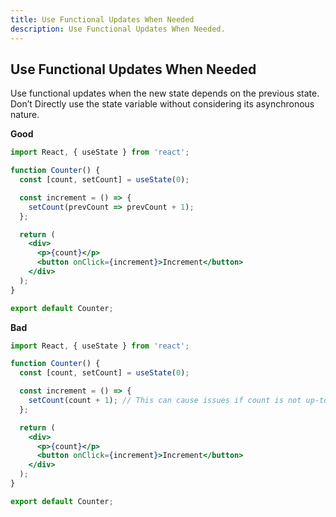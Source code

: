 ```yaml
---
title: Use Functional Updates When Needed
description: Use Functional Updates When Needed.
---
```



## Use Functional Updates When Needed

Use functional updates when the new state depends on the previous state. Don’t Directly use the state variable without considering its asynchronous nature.

**Good**
```jsx
import React, { useState } from 'react';

function Counter() {
  const [count, setCount] = useState(0);

  const increment = () => {
    setCount(prevCount => prevCount + 1);
  };

  return (
    <div>
      <p>{count}</p>
      <button onClick={increment}>Increment</button>
    </div>
  );
}

export default Counter;
```

**Bad**
```jsx
import React, { useState } from 'react';

function Counter() {
  const [count, setCount] = useState(0);

  const increment = () => {
    setCount(count + 1); // This can cause issues if count is not up-to-date
  };

  return (
    <div>
      <p>{count}</p>
      <button onClick={increment}>Increment</button>
    </div>
  );
}

export default Counter;

```